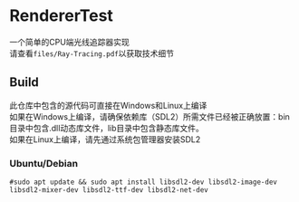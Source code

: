 # RendererTest
一个简单的CPU端光线追踪器实现  
请查看`files/Ray-Tracing.pdf`以获取技术细节

## Build
此仓库中包含的源代码可直接在Windows和Linux上编译  
如果在Windows上编译，请确保依赖库（SDL2）所需文件已经被正确放置：bin目录中包含.dll动态库文件，lib目录中包含静态库文件。  
如果在Linux上编译，请先通过系统包管理器安装SDL2  
### Ubuntu/Debian
`#sudo apt update && sudo apt install libsdl2-dev libsdl2-image-dev libsdl2-mixer-dev libsdl2-ttf-dev libsdl2-net-dev`